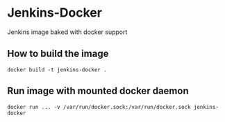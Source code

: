 # Jenkins-Docker
Jenkins image baked with docker support

## How to build the image
```
docker build -t jenkins-docker .
```

## Run image with mounted docker daemon
```
docker run ... -v /var/run/docker.sock:/var/run/docker.sock jenkins-docker
```